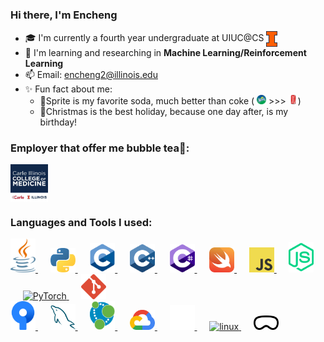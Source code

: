 <h3 align="left"> Hi there, I'm Encheng </h3>

- 🎓 I'm currently a fourth year undergraduate at UIUC@CS <a href="https://siebelschool.illinois.edu/academics/undergraduate" target="blank"> <img align="center" src="./images/uiuc_logo.png" height="25" alt="UIUC"> </a>
- 👀 I'm learning and researching in **Machine Learning/Reinforcement Learning**
- 📫 Email: encheng2@illinois.edu
- ✨ Fun fact about me:
  - 🥤Sprite is my favorite soda, much better than coke ( <img src="./images/sprite.png" alt="sprite" width="15"> >>> <img src="./images/coke.png" alt="coke" width="15">)
  - 🎄Christmas is the best holiday, because one day after, is my birthday!

<h3 align="left">Employer that offer me bubble tea🧋:</h3>
<a href="https://medicine.illinois.edu/innovation/jumpsimulationcenter" target="blank"> <img align="center" src="./images/cimed.png" height="60" alt="CIMED"> </a>

<h3 align="left">Languages and Tools I used:</h3>

<a href="https://www.java.com/en/" target="_blank">
  <img src="./images/Java.svg" alt="Java" width="40">
</a>&nbsp;&nbsp;&nbsp;&nbsp;
<a href="https://www.python.org/" target="_blank">
  <img src="./images/python.svg" alt="Python" width="40">
</a>&nbsp;&nbsp;&nbsp;&nbsp;
<a href="https://en.wikipedia.org/wiki/C_(programming_language)" target="_blank">
  <img src="./images/C.svg" alt="C" width="40">
</a>&nbsp;&nbsp;&nbsp;&nbsp;
<a href="https://en.wikipedia.org/wiki/C%2B%2B" target="_blank">
  <img src="./images/Cpp.svg" alt="C++" width="40">
</a>&nbsp;&nbsp;&nbsp;&nbsp;
<a href="https://learn.microsoft.com/en-us/dotnet/csharp/" target="_blank">
  <img src="./images/Csharp.svg" alt="C#" width="40">
</a>&nbsp;&nbsp;&nbsp;&nbsp;
<a href="https://developer.apple.com/swift/" target="_blank">
  <img src="./images/swift.svg" alt="Swift" width="40">
</a>&nbsp;&nbsp;&nbsp;&nbsp;
<a href="https://www.javascript.com/" target="_blank">
  <img src="./images/javascript.svg" alt="JavaScript" width="40">
</a>&nbsp;&nbsp;&nbsp;&nbsp;
<a href="https://nodejs.org/en" target="_blank">
  <img src="./images/nodejs.svg" alt="Node.js" width="40">
</a>&nbsp;&nbsp;&nbsp;&nbsp;
<a href="https://pytorch.org/" target="_blank">
  <img src="https://upload.wikimedia.org/wikipedia/commons/1/10/PyTorch_logo_icon.svg" alt="PyTorch" width="40">
</a>&nbsp;&nbsp;&nbsp;&nbsp;
<a href="https://git-scm.com/" target="_blank">
  <img src="./images/git.svg" alt="git" width="40">
</a>

<br>

<a href="https://www.sourcetreeapp.com/" target="_blank">
  <img src="./images/sourcetree.svg" alt="sourcetree" width="40">
</a>&nbsp;&nbsp;&nbsp;&nbsp;
<a href="https://www.mysql.com/" target="_blank">
  <img src="./images/mysql.svg" alt="MySQL" width="40">
</a>&nbsp;&nbsp;&nbsp;&nbsp;
<a href="https://neo4j.com/" target="_blank">
  <img src="./images/neo4j.svg" alt="Neo4j" width="40">
</a>&nbsp;&nbsp;&nbsp;&nbsp;
<a href="https://cloud.google.com/" target="_blank">
  <img src="./images/gcp.svg" alt="gcp" width="40">
</a>&nbsp;&nbsp;&nbsp;&nbsp;
<a href="https://www.unrealengine.com/en-US" target="_blank">
  <img src="./images/unreal.svg" alt="ue" width="40">
</a>&nbsp;&nbsp;&nbsp;&nbsp;
<a href="https://www.linux.org/" target="_blank">
  <img src="https://www.vectorlogo.zone/logos/linux/linux-icon.svg" alt="linux" width="40">
</a>&nbsp;&nbsp;&nbsp;&nbsp;
<a href="https://www.apple.com/apple-vision-pro/" target="_blank">
  <img src="./images/avp.svg" alt="avp" width="40">
</a>

